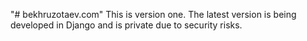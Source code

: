 "# bekhruzotaev.com" 
This is version one.
The latest version is being developed in Django and is private due to security risks.
